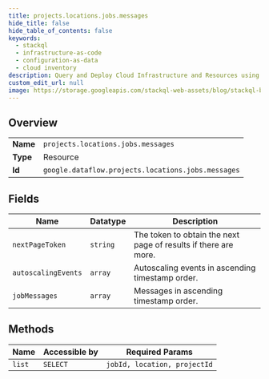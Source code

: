 ```yaml
---
title: projects.locations.jobs.messages
hide_title: false
hide_table_of_contents: false
keywords:
  - stackql
  - infrastructure-as-code
  - configuration-as-data
  - cloud inventory
description: Query and Deploy Cloud Infrastructure and Resources using SQL
custom_edit_url: null
image: https://storage.googleapis.com/stackql-web-assets/blog/stackql-blog-post-featured-image.png
---
```

  
    

## Overview
<table><tbody>
<tr><td><b>Name</b></td><td><code>projects.locations.jobs.messages</code></td></tr>
<tr><td><b>Type</b></td><td>Resource</td></tr>
<tr><td><b>Id</b></td><td><code>google.dataflow.projects.locations.jobs.messages</code></td></tr>
</tbody></table>

## Fields
| Name | Datatype | Description |
| ---- | -------- | ----------- |
| `nextPageToken` | `string` | The token to obtain the next page of results if there are more. |
| `autoscalingEvents` | `array` | Autoscaling events in ascending timestamp order. |
| `jobMessages` | `array` | Messages in ascending timestamp order. |
## Methods
| Name | Accessible by | Required Params |
| ---- | ------------- | --------------- |
| `list` | `SELECT` | `jobId, location, projectId` |
